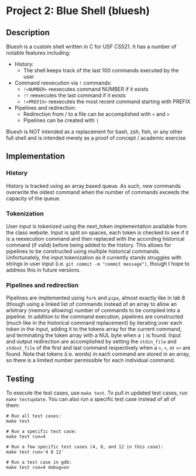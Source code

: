 # Project 2: Blue Shell (bluesh)

## Description

Bluesh is a custom shell written in C for USF CS521. It has a number of notable features including:

- History:
	- The shell keeps track of the last 100 commands executed by the user
- Command reexecution via `!` commands:
	- `!<NUMBER>` reexecutes command NUMBER if it exists
	- `!!` reexecutes the last command if it exists
	- `!<PREFIX>` reexecutes the most recent command starting with PREFIX
- Pipelines and redirection:
	- Redirection from / to a file can be accomplished with `<` and `>`
	- Pipelines can be created with `|`

Bluesh is NOT intended as a replacement for bash, zsh, fish, or any other full shell and is intended merely as a proof of concept / academic exercise

## Implementation

### History

History is tracked using an array based queue. As such, new commands overwrite the oldest command when the number of commands exceeds the capacity of the queue.

### Tokenization

User input is tokenized using the next_token implementation available from the class website. Input is split on spaces, each token is checked to see if it is a reexecution command and then replaced with the according historical command (if valid) before being added to the history. This allows for pipelines to be constructed using multiple historical commands. Unfortunately, the input tokenization as it currently stands struggles with strings in user input (i.e. `git commit -m "commit message")`, though I hope to address this in future versions.

### Pipelines and redirection

Pipelines are implemented using `fork` and `pipe`, almost exactly like in lab 8 (though using a linked list of commands instead of an array to allow an arbitrary (memory allowing) number of commands to be compiled into a pipeline. In addition to the command execution, pipelines are constructed (much like in the historical command replacement) by iterating over each token in the input, adding it to the tokens array for the current command, and terminating the token array with a NUL byte when a `|` is found. Input and output redirection are accomplished by setting the `stdin_file` and `stdout_file` of the first and last command respectively when a `>`, `<`, or `>>` are found. Note that tokens (i.e. words) in each command are stored in an array, so there is a limited number permissible for each individual command.

## Testing

To execute the test cases, use `make test`. To pull in updated test cases, run `make testupdate`. You can also run a specific test case instead of all of them:

```
# Run all test cases:
make test

# Run a specific test case:
make test run=4

# Run a few specific test cases (4, 8, and 12 in this case):
make test run='4 8 12'

# Run a test case in gdb:
make test run=4 debug=on
```
